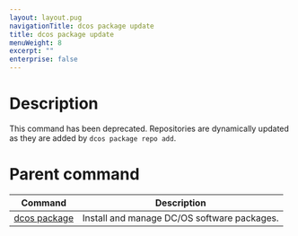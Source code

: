 ```yaml
---
layout: layout.pug
navigationTitle: dcos package update
title: dcos package update
menuWeight: 8
excerpt: ""
enterprise: false
---
```

<!-- This source repo for this topic is https://github.com/dcos/dcos-docs -->

# Description

This command has been deprecated. Repositories are dynamically updated as they are added by `dcos package repo add`.

# Parent command

| Command                                                   | Description                                 |
| --------------------------------------------------------- | ------------------------------------------- |
| [dcos package](/1.10/cli/command-reference/dcos-package/) | Install and manage DC/OS software packages. |